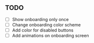 ## TODO

- [ ] Show onboarding only once
- [ ] Change onboarding color scheme
- [ ] Add color for disabled buttons
- [ ] Add animations on onboarding screen
